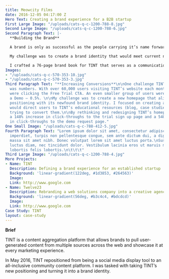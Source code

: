 ```yaml
---
title: Meowcity Films
date: 2016-12-05 04:17:00 Z
Hero Text: Creating a brand experience for a B2B startup
First Large Image: "/uploads/cats-q-c-1200-788-8.jpg"
Second Large Image: "/uploads/cats-q-c-1200-788-6.jpg"
Second Paragraph Text: |-
  **Building the Brand**

  A brand is only as successful as the people carrying it’s name forward. As TINT’s team expanded across multiple regions, it was important to create unity with the brand.

  My challenge was to create a brand identity that would meet current needs and also carry the business into the future.

  I crafted a 76-page brand book for TINT that serves as a communication & identity style guide.
Images:
- "/uploads/cats-q-c-570-353-10.jpg"
- "/uploads/cats-q-c-570-353-3.jpg"
Third Paragraph Text: "**Increasing Conversions**\n\nOne challenge TINT was facing
  was numbers. With over 60,000 users visiting TINT’s website each month, only 2.5%
  were clicking the Free Trial CTA. An even smaller group of users were clicking Request
  a Demo — 0.5%. \n\nMy challenge was to create a new homepage that aligned TINT’s
  positioning with its newfound brand identity. I focused on creating a homepage that
  would direct users to TINT’s educational resources (blog, case studies, etc.) before
  trying to convert them.\n\nBy rethinking and redesigning TINT’s homepage, TINT experienced
  a 148% increase in click-throughs to the trial sign up page and a 540% increase
  in click-throughs to the demo request page."
One Small Image: "/uploads/cats-q-c-788-412-5.jpg"
Fourth Paragraph Text: "Lorem ipsum dolor sit amet, consectetur adipiscing elit. Donec
  imperdiet, turpis non pellentesque congue, sem ante dictum dui, a dignissim ante
  massa sit amet nibh. Donec volutpat lorem sit amet luctus porta.\nSuspendisse eget
  luctus diam, nec tincidunt dolor. Vestibulum lacinia eros ut maruis molestie, vitae
  lobortis felis lobortis.\n\t\t\t"
Third Large Image: "/uploads/cats-q-c-1200-788-4.jpg"
More Projects:
- Name: TINT
  Description: Defining a brand experience for an established startup
  Background: 'linear-gradient(122deg, #1d3853, #264563)'
  Image: 
  Link: http://www.google.com
- Name: Twelve23
  Description: Rebranding a web solutions company into a creative agency
  Background: 'linear-gradient(56deg, #b3c4c4, #bdcdcd)'
  Image: 
  Link: http://www.google.com
Case Study: TINT
layout: case-study
---
```


**Brief**

TINT is a content aggregation platform that allows brands to pull user-generated content from multiple sources across the web and showcase it at every marketing experience. 

In May 2016, TINT repositioned from being a social media display tool to an all-inclusive community content platform. I was tasked with taking TINT’s new positioning and turning it into a brand identity.